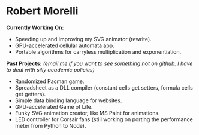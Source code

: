 # Robert Morelli 

**Currently Working On:**
- Speeding up and improving my SVG animator (rewrite).
- GPU-accelerated cellular automata app.
- Portable algorithms for carryless multiplication and exponentiation.

**Past Projects:** *(email me if you want to see something not on github. I have to deal with silly academic policies)*
- Randomized Pacman game.
- Spreadsheet as a DLL compiler (constant cells get setters, formula cells get getters).
- Simple data binding language for websites.
- GPU-accelerated Game of Life.
- Funky SVG animation creator, like MS Paint for animations.
- LED controller for Corsair fans (still working on porting the performance meter from Python to Node).
